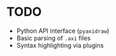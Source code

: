 # TODO

- Python API interface (`pyaxidraw`)
- Basic parsing of `.axi` files
- Syntax highlighting via plugins

